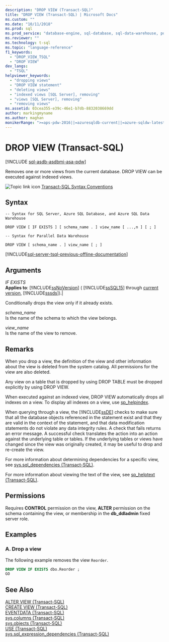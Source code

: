 ```yaml
---
description: "DROP VIEW (Transact-SQL)"
title: "DROP VIEW (Transact-SQL) | Microsoft Docs"
ms.custom: ""
ms.date: "10/11/2018"
ms.prod: sql
ms.prod_service: "database-engine, sql-database, sql-data-warehouse, pdw"
ms.reviewer: ""
ms.technology: t-sql
ms.topic: "language-reference"
f1_keywords: 
  - "DROP_VIEW_TSQL"
  - "DROP VIEW"
dev_langs: 
  - "TSQL"
helpviewer_keywords: 
  - "dropping views"
  - "DROP VIEW statement"
  - "deleting views"
  - "indexed views [SQL Server], removing"
  - "views [SQL Server], removing"
  - "removing views"
ms.assetid: 03cea355-e39c-46e1-b7db-8832038669dd
author: markingmyname
ms.author: maghan
monikerRange: ">=aps-pdw-2016||=azuresqldb-current||=azure-sqldw-latest||>=sql-server-2016||=sqlallproducts-allversions||>=sql-server-linux-2017||=azuresqldb-mi-current"
---
```

# DROP VIEW (Transact-SQL)
[!INCLUDE [sql-asdb-asdbmi-asa-pdw](../../includes/applies-to-version/sql-asdb-asdbmi-asa-pdw.md)]

  Removes one or more views from the current database. DROP VIEW can be executed against indexed views.  
  
 ![Topic link icon](../../database-engine/configure-windows/media/topic-link.gif "Topic link icon") [Transact-SQL Syntax Conventions](../../t-sql/language-elements/transact-sql-syntax-conventions-transact-sql.md)  
  
## Syntax  
  
```syntaxsql
-- Syntax for SQL Server, Azure SQL Database, and Azure SQL Data Warehouse
  
DROP VIEW [ IF EXISTS ] [ schema_name . ] view_name [ ...,n ] [ ; ]  
```  
  
```syntaxsql
-- Syntax for Parallel Data Warehouse  
  
DROP VIEW [ schema_name . ] view_name [ ; ]  
```  
  
[!INCLUDE[sql-server-tsql-previous-offline-documentation](../../includes/sql-server-tsql-previous-offline-documentation.md)]

## Arguments
 *IF EXISTS*  
 **Applies to**: [!INCLUDE[ssNoVersion](../../includes/ssnoversion-md.md)] ( [!INCLUDE[ssSQL15](../../includes/sssql15-md.md)] through [current version](https://go.microsoft.com/fwlink/p/?LinkId=299658), [!INCLUDE[sssds](../../includes/sssds-md.md)]).|  
  
 Conditionally drops the view only if it already exists.  
  
 *schema_name*  
 Is the name of the schema to which the view belongs.  
  
 *view_name*  
 Is the name of the view to remove.  
  
## Remarks  
 When you drop a view, the definition of the view and other information about the view is deleted from the system catalog. All permissions for the view are also deleted.  
  
 Any view on a table that is dropped by using DROP TABLE must be dropped explicitly by using DROP VIEW.  
  
 When executed against an indexed view, DROP VIEW automatically drops all indexes on a view. To display all indexes on a view, use [sp_helpindex](../../relational-databases/system-stored-procedures/sp-helpindex-transact-sql.md).  
  
 When querying through a view, the [!INCLUDE[ssDE](../../includes/ssde-md.md)] checks to make sure that all the database objects referenced in the statement exist and that they are valid in the context of the statement, and that data modification statements do not violate any data integrity rules. A check that fails returns an error message. A successful check translates the action into an action against the underlying table or tables. If the underlying tables or views have changed since the view was originally created, it may be useful to drop and re-create the view.  
  
 For more information about determining dependencies for a specific view, see [sys.sql_dependencies &#40;Transact-SQL&#41;](../../relational-databases/system-catalog-views/sys-sql-dependencies-transact-sql.md).  
  
 For more information about viewing the text of the view, see [sp_helptext &#40;Transact-SQL&#41;](../../relational-databases/system-stored-procedures/sp-helptext-transact-sql.md).  
  
## Permissions  
 Requires **CONTROL** permission on the view, **ALTER** permission on the schema containing the view, or membership in the **db_ddladmin** fixed server role.  
  
## Examples  
  
### A. Drop a view  
 The following example removes the view `Reorder`.  
  
```sql
DROP VIEW IF EXISTS dbo.Reorder ;  
GO  
```  
  
## See Also  
 [ALTER VIEW &#40;Transact-SQL&#41;](../../t-sql/statements/alter-view-transact-sql.md)   
 [CREATE VIEW &#40;Transact-SQL&#41;](../../t-sql/statements/create-view-transact-sql.md)   
 [EVENTDATA &#40;Transact-SQL&#41;](../../t-sql/functions/eventdata-transact-sql.md)   
 [sys.columns &#40;Transact-SQL&#41;](../../relational-databases/system-catalog-views/sys-columns-transact-sql.md)   
 [sys.objects &#40;Transact-SQL&#41;](../../relational-databases/system-catalog-views/sys-objects-transact-sql.md)   
 [USE &#40;Transact-SQL&#41;](../../t-sql/language-elements/use-transact-sql.md)   
 [sys.sql_expression_dependencies &#40;Transact-SQL&#41;](../../relational-databases/system-catalog-views/sys-sql-expression-dependencies-transact-sql.md)  
 
